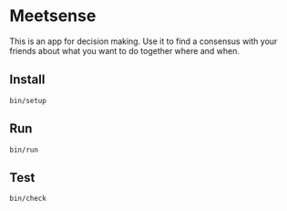 # Meetsense

This is an app for decision making. Use it to find a consensus with your
friends about what you want to do together where and when.

## Install

    bin/setup

## Run

    bin/run

## Test

    bin/check

